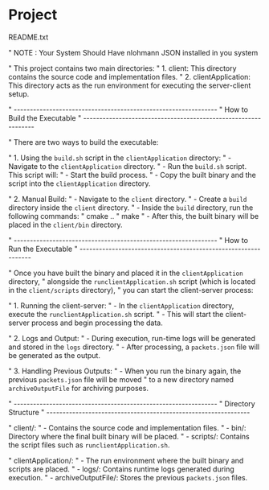# Project
 
README.txt

" NOTE : Your System Should Have nlohmann JSON installed in you system

" This project contains two main directories:
" 1. client: This directory contains the source code and implementation files.
" 2. clientApplication: This directory acts as the run environment for executing the server-client setup.

" ---------------------------------------------------------------
" How to Build the Executable
" ---------------------------------------------------------------

" There are two ways to build the executable:

" 1. Using the `build.sh` script in the `clientApplication` directory:
"    - Navigate to the `clientApplication` directory.
"    - Run the `build.sh` script. This script will:
"      - Start the build process.
"      - Copy the built binary and the script into the `clientApplication` directory.
  
" 2. Manual Build:
"    - Navigate to the `client` directory.
"    - Create a `build` directory inside the `client` directory.
"    - Inside the `build` directory, run the following commands:
"      cmake ..
"      make
"    - After this, the built binary will be placed in the `client/bin` directory.

" ---------------------------------------------------------------
" How to Run the Executable
" ---------------------------------------------------------------

" Once you have built the binary and placed it in the `clientApplication` directory,
" alongside the `runclientApplication.sh` script (which is located in the `client/scripts` directory),
" you can start the client-server process:

" 1. Running the client-server:
"    - In the `clientApplication` directory, execute the `runclientApplication.sh` script.
"    - This will start the client-server process and begin processing the data.
  
" 2. Logs and Output:
"    - During execution, run-time logs will be generated and stored in the `logs` directory.
"    - After processing, a `packets.json` file will be generated as the output.

" 3. Handling Previous Outputs:
"    - When you run the binary again, the previous `packets.json` file will be moved
"      to a new directory named `archiveOutputFile` for archiving purposes.

" ---------------------------------------------------------------
" Directory Structure
" ---------------------------------------------------------------

" client/:
"    - Contains the source code and implementation files.
"    - bin/: Directory where the final built binary will be placed.
"    - scripts/: Contains the script files such as `runclientApplication.sh`.
  
" clientApplication/:
"    - The run environment where the built binary and scripts are placed.
"    - logs/: Contains runtime logs generated during execution.
"    - archiveOutputFile/: Stores the previous `packets.json` files.
